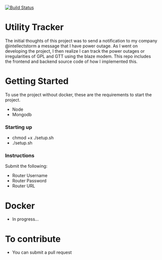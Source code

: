 [![Build Status](https://travis-ci.com/Alien-nick/UtilityNotifier.svg?branch=master)](https://travis-ci.com/Alien-nick/UtilityNotifier)

# Utility Tracker

The initial thoughts of this project was to send a notification to my company @intellectstorm a message that I have power outage. As I went on developing the project, I then realize I can track the power outages or irregularities of GPL and GTT using the blaze modem. This repo includes the frontend and backend source code of how I implemented this.

# Getting Started

To use the project without docker, these are the requirements to start the project.
- Node
- Mongodb

### Starting up
- chmod +x ./setup.sh
- ./setup.sh

### Instructions
Submit the following:
- Router Username
- Router Password
- Router URL

# Docker
- In progress...
 
# To contribute
- You can submit a pull request
